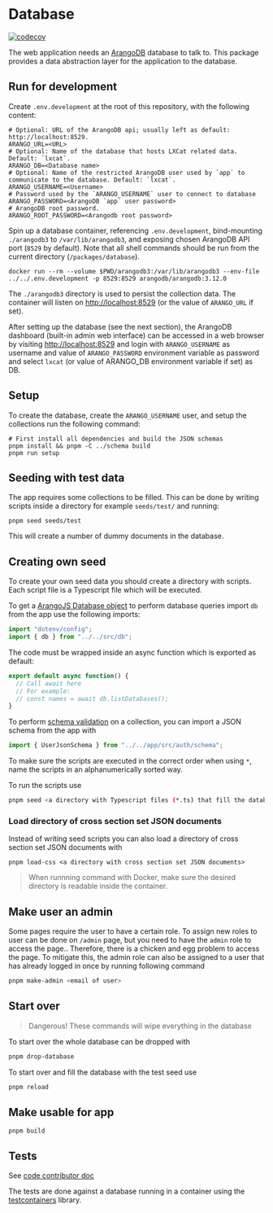 <!--
SPDX-FileCopyrightText: LXCat team

SPDX-License-Identifier: AGPL-3.0-or-later
-->

# Database

[![codecov](https://codecov.io/gh/LXCat-project/LXCat/graph/badge.svg?flag=database)](https://codecov.io/gh/LXCat-project/LXCat?flags[0]=database)

The web application needs an [ArangoDB](https://arangodb.com/) database to talk
to. This package provides a data abstraction layer for the application to the
database.

## Run for development

Create `.env.development` at the root of this repository, with the following
content:

```shell
# Optional: URL of the ArangoDB api; usually left as default: http://localhost:8529.
ARANGO_URL=<URL>
# Optional: Name of the database that hosts LXCat related data. Default: `lxcat`.
ARANGO_DB=<Database name>
# Optional: Name of the restricted ArangoDB user used by `app` to communicate to the database. Default: `lxcat`.
ARANGO_USERNAME=<Username>
# Password used by the `ARANGO_USERNAME` user to connect to database
ARANGO_PASSWORD=<ArangoDB `app` user password>
# ArangoDB root password.
ARANGO_ROOT_PASSWORD=<Arangodb root password>
```

Spin up a database container, referencing `.env.development`, bind-mounting
`./arangodb3` to `/var/lib/arangodb3`, and exposing chosen ArangoDB API port
(`8529` by default). Note that all shell commands should be run from the current
directory (`/packages/database`).

```shell
docker run --rm --volume $PWD/arangodb3:/var/lib/arangodb3 --env-file ../../.env.development -p 8529:8529 arangodb/arangodb:3.12.0
```

The `./arangodb3` directory is used to persist the collection data. The
container will listen on [http://localhost:8529](http://localhost:8529) (or the
value of `ARANGO_URL` if set).

After setting up the database (see the next section), the ArangoDB dashboard
(built-in admin web interface) can be accessed in a web browser by visiting
[http://localhost:8529](http://localhost:8529) and login with `ARANGO_USERNAME`
as username and value of `ARANGO_PASSWORD` environment variable as password and
select `lxcat` (or value of ARANGO_DB environment variable if set) as DB.

## Setup

To create the database, create the `ARANGO_USERNAME` user, and setup the
collections run the following command:

```shell
# First install all dependencies and build the JSON schemas
pnpm install && pnpm -C ../schema build
pnpm run setup
```

## Seeding with test data

The app requires some collections to be filled. This can be done by writing
scripts inside a directory for example `seeds/test/` and running:

```shell
pnpm seed seeds/test
```

This will create a number of dummy documents in the database.

## Creating own seed

To create your own seed data you should create a directory with scripts. Each
script file is a Typescript file which will be executed.

To get a
[ArangoJS Database object](https://arangodb.github.io/arangojs/7.7.0/classes/database.database-1.html)
to perform database queries import `db` from the app use the following imports:

```ts
import "dotenv/config";
import { db } from "../../src/db";
```

The code must be wrapped inside an async function which is exported as default:

```ts
export default async function() {
  // Call await here
  // For example:
  // const names = await db.listDatabases();
}
```

To perform
[schema validation](https://www.arangodb.com/docs/3.8/data-modeling-documents-schema-validation.html)
on a collection, you can import a JSON schema from the app with

```ts
import { UserJsonSchema } from "../../app/src/auth/schema";
```

To make sure the scripts are executed in the correct order when using `*`, name
the scripts in an alphanumerically sorted way.

To run the scripts use

```sh
pnpm seed <a directory with Typescript files (*.ts) that fill the database>
```

### Load directory of cross section set JSON documents

Instead of writing seed scripts you can also load a directory of cross section
set JSON documents with

```shell
pnpm load-css <a directory with cross section set JSON documents>
```

> When runnning command with Docker, make sure the desired directory is readable
> inside the container.

## Make user an admin

Some pages require the user to have a certain role. To assign new roles to user
can be done on `/admin` page, but you need to have the `admin` role to access
the page.. Therefore, there is a chicken and egg problem to access the page. To
mitigate this, the admin role can also be assigned to a user that has already
logged in once by running following command

```sh
pnpm make-admin <email of user>
```

## Start over

> Dangerous! These commands will wipe everything in the database

To start over the whole database can be dropped with

```sh
pnpm drop-database
```

To start over and fill the database with the test seed use

```sh
pnpm reload
```

## Make usable for app

```shell
pnpm build
```

## Tests

See [code contributor doc](../../docs/code-contributor#unit-tests)

The tests are done against a database running in a container using the
[testcontainers](https://github.com/testcontainers/testcontainers-node) library.
